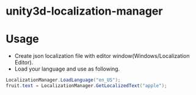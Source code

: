 # unity3d-localization-manager

# Usage

* Create json localization file with editor window(Windows/Localization Editor).
* Load your language and use as following.

```cs
LocalizationManager.LoadLanguage("en_US");
fruit.text = LocalizationManager.GetLocalizedText("apple");
```


